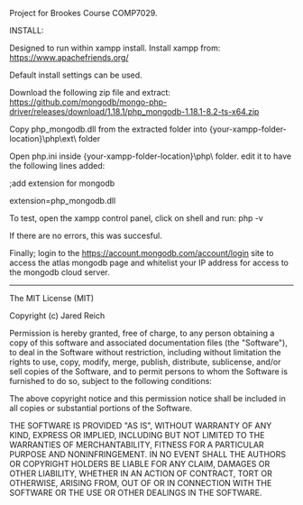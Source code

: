 Project for Brookes Course COMP7029.

INSTALL:

Designed to run within xampp install. Install xampp from: https://www.apachefriends.org/

Default install settings can be used.

Download the following zip file and extract: https://github.com/mongodb/mongo-php-driver/releases/download/1.18.1/php_mongodb-1.18.1-8.2-ts-x64.zip

Copy php_mongodb.dll from the extracted folder into {your-xampp-folder-location}\php\ext\ folder

Open php.ini inside {your-xampp-folder-location}\php\ folder. edit it to have the following lines added:

;add extension for mongodb

extension=php_mongodb.dll

To test, open the xampp control panel, click on shell and run: php -v

If there are no errors, this was succesful.

Finally; login to the https://account.mongodb.com/account/login site to access the atlas mongodb page and whitelist your IP address for access to the mongodb cloud server.

--------------------------------------------------------------------------------------------------

<!-- MIT LICENCE INCLUDED BELOW FOR THE PELL EDITOR, OBTAINED FROM https://github.com/jaredreich/pell -->
The MIT License (MIT)

Copyright (c) Jared Reich

Permission is hereby granted, free of charge, to any person obtaining a copy of this software and associated documentation files (the "Software"), to deal in the Software without restriction, including without limitation the rights to use, copy, modify, merge, publish, distribute, sublicense, and/or sell copies of the Software, and to permit persons to whom the Software is furnished to do so, subject to the following conditions:

The above copyright notice and this permission notice shall be included in all copies or substantial portions of the Software.

THE SOFTWARE IS PROVIDED "AS IS", WITHOUT WARRANTY OF ANY KIND, EXPRESS OR IMPLIED, INCLUDING BUT NOT LIMITED TO THE WARRANTIES OF MERCHANTABILITY, FITNESS FOR A PARTICULAR PURPOSE AND NONINFRINGEMENT. IN NO EVENT SHALL THE AUTHORS OR COPYRIGHT HOLDERS BE LIABLE FOR ANY CLAIM, DAMAGES OR OTHER LIABILITY, WHETHER IN AN ACTION OF CONTRACT, TORT OR OTHERWISE, ARISING FROM, OUT OF OR IN CONNECTION WITH THE SOFTWARE OR THE USE OR OTHER DEALINGS IN THE SOFTWARE.
